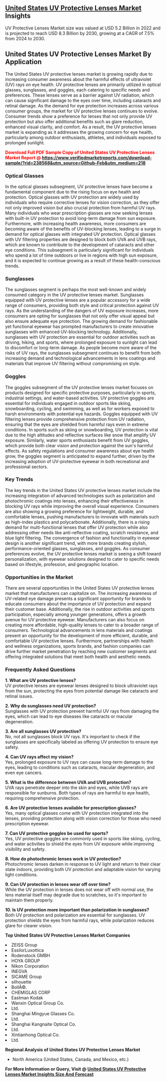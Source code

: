 <h2><a href="https://www.verifiedmarketreports.com/download-sample/?rid=238568&amp;utm_source=Github-Feb&amp;utm_medium=218" target="_blank">United States UV Protective Lenses Market</a> Insights</h2><p>UV Protective Lenses Market size was valued at USD 5.2 Billion in 2022 and is projected to reach USD 8.3 Billion by 2030, growing at a CAGR of 7.5% from 2024 to 2030.</p><p><div> <h2>United States UV Protective Lenses Market By Application</h2> <p>The United States UV protective lenses market is growing rapidly due to increasing consumer awareness about the harmful effects of ultraviolet (UV) rays on eye health. UV protective lenses are primarily utilized in optical glasses, sunglasses, and goggles, each catering to specific needs and preferences. These lenses serve as a barrier against UV radiation, which can cause significant damage to the eyes over time, including cataracts and retinal damage. As the demand for eye protection increases across various consumer groups, the market for UV protective lenses continues to evolve. Consumer trends show a preference for lenses that not only provide UV protection but also offer additional benefits such as glare reduction, enhanced visual clarity, and comfort. As a result, the UV protective lenses market is expanding as it addresses the growing concern for eye health, particularly among outdoor enthusiasts, athletes, and individuals exposed to prolonged sunlight. <p><strong><p><span class=""><span style="color: #ff0000;"><strong>Download Full PDF Sample Copy of United States UV Protective Lenses Market Report</strong> @ </span><a href="https://www.verifiedmarketreports.com/download-sample/?rid=238568&amp;utm_source=Github-Feb&amp;utm_medium=218" target="_blank">https://www.verifiedmarketreports.com/download-sample/?rid=238568&amp;utm_source=Github-Feb&amp;utm_medium=218</a></span></p></strong></p> <h3>Optical Glasses</h3> <p>In the optical glasses subsegment, UV protective lenses have become a fundamental component due to the rising focus on eye health and protection. Optical glasses with UV protection are widely used by individuals who require corrective lenses for vision correction, as they offer not only improved vision but also crucial protection from harmful UV rays. Many individuals who wear prescription glasses are now seeking lenses with built-in UV protection to avoid long-term damage from sun exposure. Furthermore, with increasing health awareness, more consumers are becoming aware of the benefits of UV-blocking lenses, leading to a surge in demand for optical glasses with integrated UV protection. Optical glasses with UV filtering properties are designed to block both UVA and UVB rays, which are known to contribute to the development of cataracts and other eye conditions. This subsegment is particularly significant for individuals who spend a lot of time outdoors or live in regions with high sun exposure, and it is expected to continue growing as a result of these health-conscious trends. <h3>Sunglasses</h3> <p>The sunglasses segment is perhaps the most well-known and widely consumed category in the UV protective lenses market. Sunglasses equipped with UV protective lenses are a popular accessory for a wide range of consumers, providing both style and critical protection against UV rays. As the understanding of the dangers of UV exposure increases, more consumers are opting for sunglasses that not only offer visual appeal but also ensure adequate eye protection. The growing demand for fashionable yet functional eyewear has prompted manufacturers to create innovative sunglasses with enhanced UV-blocking technology. Additionally, sunglasses with UV protection are essential for outdoor activities such as driving, hiking, and sports, where prolonged exposure to sunlight can lead to discomfort or long-term damage. As people become more aware of the risks of UV rays, the sunglasses subsegment continues to benefit from both increasing demand and technological advancements in lens coatings and materials that improve UV filtering without compromising on style. <h3>Goggles</h3> <p>The goggles subsegment of the UV protective lenses market focuses on products designed for specific protective purposes, particularly in sports, industrial settings, and water-based activities. UV protective goggles are essential for individuals engaged in outdoor sports like skiing, snowboarding, cycling, and swimming, as well as for workers exposed to harsh environments with potential eye hazards. Goggles equipped with UV filtering lenses provide comprehensive protection from UV radiation, ensuring that the eyes are shielded from harmful rays even in extreme conditions. In sports such as skiing or snowboarding, UV protection is vital due to the high altitudes and reflective surfaces like snow that amplify UV exposure. Similarly, water sports enthusiasts benefit from UV goggles, which provide both clear vision and protection against the sun's harmful effects. As safety regulations and consumer awareness about eye health grow, the goggles segment is anticipated to expand further, driven by the increasing adoption of UV-protective eyewear in both recreational and professional sectors. <h3>Key Trends</h3> <p>The key trends in the United States UV protective lenses market include the increasing integration of advanced technologies such as polarization and photochromic coatings into lenses, enhancing their effectiveness in blocking UV rays while improving the overall visual experience. Consumers are also showing a growing preference for lightweight, durable, and comfortable lenses, pushing manufacturers to innovate with materials such as high-index plastics and polycarbonate. Additionally, there is a rising demand for multi-functional lenses that offer UV protection while also addressing other needs like anti-reflective coating, scratch resistance, and blue light filtering. The convergence of fashion and functionality in eyewear design is another significant trend, with more brands creating stylish, performance-oriented glasses, sunglasses, and goggles. As consumer preferences evolve, the UV protective lenses market is seeing a shift toward personalization, with eyewear solutions designed to cater to specific needs based on lifestyle, profession, and geographic location. <h3>Opportunities in the Market</h3> <p>There are several opportunities in the United States UV protective lenses market that manufacturers can capitalize on. The increasing awareness of UV-related eye damage presents a significant opportunity for brands to educate consumers about the importance of UV protection and expand their customer base. Additionally, the rise in outdoor activities and sports participation, especially among younger generations, offers a growth avenue for UV protective eyewear. Manufacturers can also focus on creating more affordable, high-quality lenses to cater to a broader range of consumers. Technological advancements in lens materials and coatings present an opportunity for the development of more efficient, durable, and comfortable UV protective lenses. Furthermore, partnerships with health and wellness organizations, sports brands, and fashion companies can drive further market penetration by reaching new customer segments and offering integrated solutions that meet both health and aesthetic needs. <h3>Frequently Asked Questions</h3> <p><strong>1. What are UV protective lenses?</strong><br>UV protective lenses are eyewear lenses designed to block ultraviolet rays from the sun, protecting the eyes from potential damage like cataracts and retinal issues.</p> <p><strong>2. Why do sunglasses need UV protection?</strong><br>Sunglasses with UV protection prevent harmful UV rays from damaging the eyes, which can lead to eye diseases like cataracts or macular degeneration.</p> <p><strong>3. Are all sunglasses UV protective?</strong><br>No, not all sunglasses block UV rays. It's important to check if the sunglasses are specifically labeled as offering UV protection to ensure eye safety.</p> <p><strong>4. Can UV rays affect my vision?</strong><br>Yes, prolonged exposure to UV rays can cause long-term damage to the eyes, leading to conditions such as cataracts, macular degeneration, and even eye cancers.</p> <p><strong>5. What is the difference between UVA and UVB protection?</strong><br>UVA rays penetrate deeper into the skin and eyes, while UVB rays are responsible for sunburns. Both types of rays are harmful to eye health, requiring comprehensive protection.</p> <p><strong>6. Are UV protective lenses available for prescription glasses?</strong><br>Yes, many optical glasses come with UV protection integrated into the lenses, providing protection along with vision correction for those who need prescription eyewear.</p> <p><strong>7. Can UV protective goggles be used for sports?</strong><br>Yes, UV protective goggles are commonly used in sports like skiing, cycling, and water activities to shield the eyes from UV exposure while improving visibility and safety.</p> <p><strong>8. How do photochromic lenses work in UV protection?</strong><br>Photochromic lenses darken in response to UV light and return to their clear state indoors, providing both UV protection and adaptable vision for varying light conditions.</p> <p><strong>9. Can UV protection in lenses wear off over time?</strong><br>While the UV protection in lenses does not wear off with normal use, the lens material itself may degrade due to scratches, so it's important to maintain them properly.</p> <p><strong>10. Is UV protection more important than polarization in sunglasses?</strong><br>Both UV protection and polarization are essential for sunglasses. UV protection shields the eyes from harmful rays, while polarization reduces glare for clearer vision.</p> </div></p><p><strong>Top United States UV Protective Lenses Market Companies</strong></p><div data-test-id=""><p><li>ZEISS Group</li><li> EssilorLuxottica</li><li> Rodenstock GMBH</li><li> HOYA GROUP</li><li> Nikon Corporation</li><li> INEGVA</li><li> SICAME Group</li><li> silhouette</li><li> BollÃ©.</li><li> CHEMIGLAS CORP</li><li> Eastman Kodak</li><li> Wanxin Optical Group Co.</li><li> Ltd.</li><li> Shanghai Mingyue Glasses Co.</li><li> Ltd.</li><li> Shanghai Kangnaite Optical Co.</li><li> Ltd.</li><li> Xintianhong Optical Co.</li><li> Ltd.</li></p><div><strong>Regional Analysis of&nbsp;United States UV Protective Lenses Market</strong></div><ul><li dir="ltr"><p dir="ltr">North America&nbsp;(United States, Canada, and Mexico, etc.)</p></li></ul><p><strong>For More Information or Query, Visit @&nbsp;</strong><strong><a href="https://www.verifiedmarketreports.com/product/uv-protective-lenses-market/?utm_source=Github-Feb&amp;utm_medium=218" target="_blank">United States UV Protective Lenses Market Insights Size And Forecast</a></strong></p></div>

